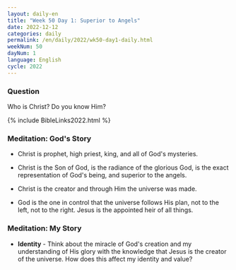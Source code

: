 ```yaml
---
layout: daily-en
title: "Week 50 Day 1: Superior to Angels"
date: 2022-12-12
categories: daily
permalink: /en/daily/2022/wk50-day1-daily.html
weekNum: 50
dayNum: 1
language: English
cycle: 2022
---
```


### Question     
Who is Christ? Do you know Him?

{% include BibleLinks2022.html %} 

### Meditation: God's Story   
+ Christ is prophet, high priest, king, and all of God's mysteries. 

+ Christ is the Son of God, is the radiance of the glorious God, is the exact representation of God's being, and superior to the angels. 

+ Christ is the creator and through Him the universe was made. 

+ God is the one in control that the universe follows His plan, not to the left, not to the right. Jesus is the appointed heir of all things. 

### Meditation: My Story   
+ **Identity** - Think about the miracle of God's creation and my understanding of His glory with the knowledge that Jesus is the creator of the universe. How does this affect my identity and value? 
